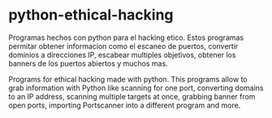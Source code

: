 # python-ethical-hacking

Programas hechos con python para el hacking etico.
Estos programas permitar obtener informacion como el escaneo de puertos, convertir dominios a direcciones IP, 
escabear multiples objetivos, obtener los banners de los puertos abiertos y muchos mas.


Programs for ethical hacking made with python. 
This programs allow to grab information with Python like scanning for one port, 
converting domains to an IP address, scanning multiple targets at once, grabbing banner from open ports, 
importing Portscanner into a different program and more.
